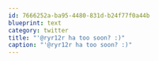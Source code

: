 ```yaml
---
id: 7666252a-ba95-4480-831d-b24f77f0a44b
blueprint: text
category: twitter
title: "'@ryr12r ha too soon? :)"
caption: "'@ryr12r ha too soon? :)"
---
```

